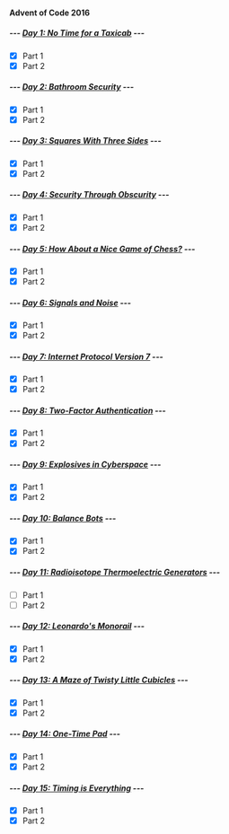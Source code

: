 #### Advent of Code 2016

##### --- [Day 1: No Time for a Taxicab](d01) ---
- [x] Part 1
- [x] Part 2

##### --- [Day 2: Bathroom Security](d02) ---
- [x] Part 1
- [x] Part 2

##### --- [Day 3: Squares With Three Sides](d03) ---
- [x] Part 1
- [x] Part 2

##### --- [Day 4: Security Through Obscurity](d04) ---
- [x] Part 1
- [x] Part 2

##### --- [Day 5: How About a Nice Game of Chess?](d05) ---
- [x] Part 1
- [x] Part 2

##### --- [Day 6: Signals and Noise](d06) ---
- [x] Part 1
- [x] Part 2

##### --- [Day 7: Internet Protocol Version 7](d07) ---
- [x] Part 1
- [x] Part 2

##### --- [Day 8: Two-Factor Authentication](d08) ---
- [x] Part 1
- [x] Part 2

##### --- [Day 9: Explosives in Cyberspace](d09) ---
- [x] Part 1
- [x] Part 2

##### --- [Day 10: Balance Bots](d10) ---
- [x] Part 1
- [x] Part 2

##### --- [Day 11: Radioisotope Thermoelectric Generators](d11) ---
- [ ] Part 1
- [ ] Part 2

##### --- [Day 12: Leonardo's Monorail](d12) ---
- [x] Part 1
- [x] Part 2

##### --- [Day 13: A Maze of Twisty Little Cubicles](d13) ---
- [x] Part 1
- [x] Part 2

##### --- [Day 14: One-Time Pad](d14) ---
- [x] Part 1
- [x] Part 2

##### --- [Day 15: Timing is Everything](d15) ---
- [x] Part 1
- [x] Part 2